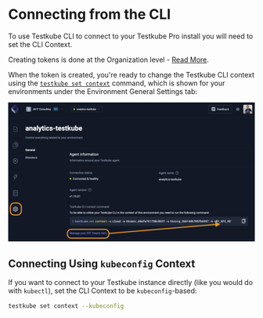 # Connecting from the CLI

To use Testkube CLI to connect to your Testkube Pro install you will need to set the CLI Context. 

Creating tokens is done at the Organization level - [Read More](/testkube-pro/articles/api-token-management).

When the token is created, you're ready to change the Testkube CLI context using the 
[`testkube set context`](/cli/testkube_set_context) command, which is shown for your environments 
under the Environment General Settings tab:

![Setting Context](../../img/setting-context.png)

## Connecting Using `kubeconfig` Context

If you want to connect to your Testkube instance directly (like you would do with `kubectl`), set the CLI Context to be `kubeconfig`-based: 

```sh 
testkube set context --kubeconfig
```

